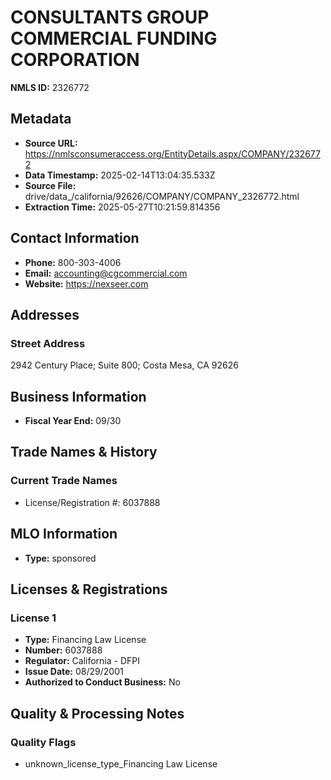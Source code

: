 # CONSULTANTS GROUP COMMERCIAL FUNDING CORPORATION

**NMLS ID:** 2326772

## Metadata
- **Source URL:** https://nmlsconsumeraccess.org/EntityDetails.aspx/COMPANY/2326772
- **Data Timestamp:** 2025-02-14T13:04:35.533Z
- **Source File:** drive/data_/california/92626/COMPANY/COMPANY_2326772.html
- **Extraction Time:** 2025-05-27T10:21:59.814356

## Contact Information
- **Phone:** 800-303-4006
- **Email:** accounting@cgcommercial.com
- **Website:** https://nexseer.com

## Addresses
### Street Address
2942 Century Place; Suite 800; Costa Mesa, CA 92626

## Business Information
- **Fiscal Year End:** 09/30

## Trade Names & History
### Current Trade Names
- License/Registration #: 6037888

## MLO Information
- **Type:** sponsored

## Licenses & Registrations

### License 1
- **Type:** Financing Law License
- **Number:** 6037888
- **Regulator:** California - DFPI
- **Issue Date:** 08/29/2001
- **Authorized to Conduct Business:** No

## Quality & Processing Notes
### Quality Flags
- unknown_license_type_Financing Law License
